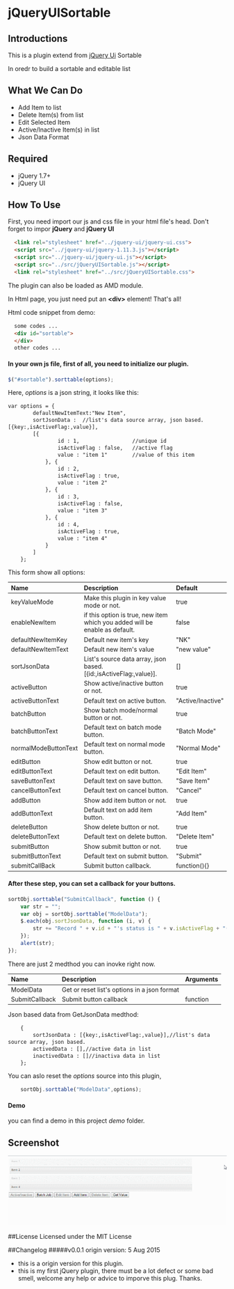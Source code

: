 # jQueryUISortable
## Introductions
This is a plugin extend from [jQuery Ui](http://jqueryui.com/sortable/) Sortable

In oredr to build a sortable and editable list

## What We Can Do
* Add Item to list
* Delete Item(s) from list
* Edit Selected Item
* Active/Inactive Item(s) in list
* Json Data Format

## Required
- jQuery 1.7+
- jQuery UI

## How To Use
First, you need import our js and css file in your html file's head. Don't forget to impor **jQuery** and **jQuery UI**
```html
  <link rel="stylesheet" href="../jquery-ui/jquery-ui.css">
  <script src="../jquery-ui/jquery-1.11.3.js"></script>
  <script src="../jquery-ui/jquery-ui.js"></script>
  <script src="../src/jQueryUISortable.js"></script>
  <link rel="stylesheet" href="../src/jQueryUISortable.css">
```
The plugin can also be loaded as AMD module.

In Html page, you just need put an **\<div\>** element! That's all!

Html code snippet from demo:
```html
  some codes ...
  <div id="sortable">
  </div>
  other codes ...
```

#### In your own js file, first of all, you need to initialize our plugin.
```JavaScript
$("#sortable").sorttable(options);
```
Here, *options* is a json string, it looks like this:
```JSON5
var options = {
		defaultNewItemText:"New Item",
  		sortJsonData :  //list's data source array, json based. [{key:,isActiveFlag:,value}],
  		[{
  				id : 1,                 //unique id
  				isActiveFlag : false,   //active flag
  				value : "item 1"        //value of this item
  			}, {
  				id : 2,
  				isActiveFlag : true,
  				value : "item 2"
  			}, {
  				id : 3,
  				isActiveFlag : false,
  				value : "item 3"
  			}, {
  				id : 4,
  				isActiveFlag : true,
  				value : "item 4"
  			}
  		]
  	};
```
This form show all options:

| Name  | Description |Default|
| :------------ |:------------|:------------|
|keyValueMode| Make this plugin in key value mode or not.| true |
|enableNewItem| if this option is true, new item which you added will be enable as default. | false |
|defaultNewItemKey| Default new item's key | "NK" |
|defaultNewItemText| Default new item's value | "new value" |
|sortJsonData| List's source data array, json based. [{id:,isActiveFlag:,value}].| [] |
|activeButton| Show active/inactive button or not. | true |
|activeButtonText| Default text on active button. | "Active/Inactive" |
|batchButton| Show batch mode/normal button or not. | true |
|batchButtonText| Default text on batch mode button. | "Batch Mode" |
|normalModeButtonText| Default text on normal mode button. | "Normal Mode" |
|editButton| Show edit button or not. | true |
|editButtonText| Default text on edit button. | "Edit Item" |
|saveButtonText| Default text on save button. | "Save Item" |
|cancelButtonText| Default text on cancel button. | "Cancel" |
|addButton| Show add item button or not. | true |
|addButtonText| Default text on add item button. | "Add Item" |
|deleteButton| Show delete button or not. | true |
|deleteButtonText| Default text on delete button. | "Delete Item" |
|submitButton| Show submit button or not. | true |
|submitButtonText| Default text on submit button. | "Submit" |
|submitCallBack| Submit button callback. | function(){} |

#### After these step, you can set a callback for your buttons.
```javascript
sortObj.sorttable("SubmitCallback", function () {
	var str = "";
	var obj = sortObj.sorttable("ModelData");
	$.each(obj.sortJsonData, function (i, v) {
		str += "Record " + v.id + "'s status is " + v.isActiveFlag + "(key: "+ v.key +", value: " + v.value + ").\n ";
	});
   	alert(str);
});
```
There are just 2 medthod you can inovke right now.

| Name  | Description |Arguments|
| :------------ |:------------|:------------|
|ModelData|Get or reset list's options in a json format ||
|SubmitCallback|Submit button callback|function|

Json based data from GetJsonData medthod:
```json5
	{
		sortJsonData : [{key:,isActiveFlag:,value}],//list's data source array, json based.
		activedData : [],//active data in list
		inactivedData : []//inactiva data in list
	};
```
You can aslo reset the *options* source into this plugin,
```javascript
	sortObj.sorttable("ModelData",options);
```

#### Demo

you can find a demo in this project *demo* folder.

## Screenshot
![Demo Image](https://github.com/Mars-Shen/jQueryUISortable/blob/master/demo/demo.gif)

##License
Licensed under the MIT License

##Changelog
#####v0.0.1
origin version: 5 Aug 2015
* this is a origin version for this plugin. 
* this is my first jQuery plugin, there must be a lot defect or some bad smell, welcome any help or advice to imporve this plug. Thanks.


